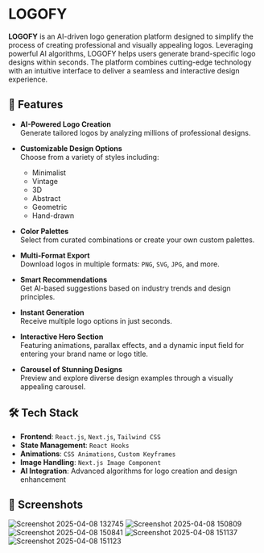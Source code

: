 # LOGOFY

**LOGOFY** is an AI-driven logo generation platform designed to simplify the process of creating professional and visually appealing logos. Leveraging powerful AI algorithms, LOGOFY helps users generate brand-specific logo designs within seconds. The platform combines cutting-edge technology with an intuitive interface to deliver a seamless and interactive design experience.

## 🚀 Features

- **AI-Powered Logo Creation**  
  Generate tailored logos by analyzing millions of professional designs.

- **Customizable Design Options**  
  Choose from a variety of styles including:
  - Minimalist  
  - Vintage  
  - 3D  
  - Abstract  
  - Geometric  
  - Hand-drawn  

- **Color Palettes**  
  Select from curated combinations or create your own custom palettes.

- **Multi-Format Export**  
  Download logos in multiple formats: `PNG`, `SVG`, `JPG`, and more.

- **Smart Recommendations**  
  Get AI-based suggestions based on industry trends and design principles.

- **Instant Generation**  
  Receive multiple logo options in just seconds.

- **Interactive Hero Section**  
  Featuring animations, parallax effects, and a dynamic input field for entering your brand name or logo title.

- **Carousel of Stunning Designs**  
  Preview and explore diverse design examples through a visually appealing carousel.

## 🛠️ Tech Stack

- **Frontend**: `React.js`, `Next.js`, `Tailwind CSS`  
- **State Management**: `React Hooks`  
- **Animations**: `CSS Animations`, `Custom Keyframes`  
- **Image Handling**: `Next.js Image Component`  
- **AI Integration**: Advanced algorithms for logo creation and design enhancement

## 📸 Screenshots


![Screenshot 2025-04-08 132745](https://github.com/user-attachments/assets/0b11f30b-239a-496e-9bcc-ee025fa5d055)
![Screenshot 2025-04-08 150809](https://github.com/user-attachments/assets/52325a18-84a1-4f55-a385-974995890573)
![Screenshot 2025-04-08 150841](https://github.com/user-attachments/assets/ed463e2e-6cfe-4907-b488-11a6aa3124ee)
![Screenshot 2025-04-08 151137](https://github.com/user-attachments/assets/77843017-c8a8-4578-b5b6-ea3b2157d0d0)
![Screenshot 2025-04-08 151123](https://github.com/user-attachments/assets/44064923-9e54-4be0-939a-d8ec3a1b0644)


